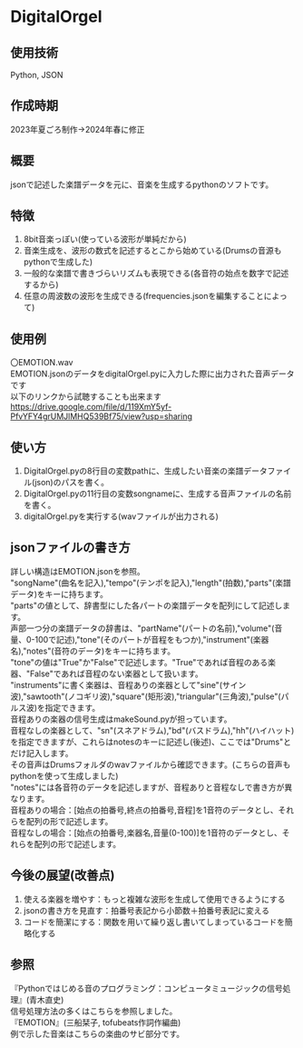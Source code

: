 # DigitalOrgel
## 使用技術
Python, JSON  
## 作成時期
2023年夏ごろ制作→2024年春に修正
## 概要
jsonで記述した楽譜データを元に、音楽を生成するpythonのソフトです。
## 特徴
1. 8bit音楽っぽい(使っている波形が単純だから)
2. 音楽生成を、波形の数式を記述するとこから始めている(Drumsの音源もpythonで生成した)
3. 一般的な楽譜で書きづらいリズムも表現できる(各音符の始点を数字で記述するから)
4. 任意の周波数の波形を生成できる(frequencies.jsonを編集することによって)
## 使用例
〇EMOTION.wav  
EMOTION.jsonのデータをdigitalOrgel.pyに入力した際に出力された音声データです  
以下のリンクから試聴することも出来ます  
https://drive.google.com/file/d/119XmY5yf-PfvYFY4grUMJlMHQ539Bf75/view?usp=sharing
## 使い方
1. DigitalOrgel.pyの8行目の変数pathに、生成したい音楽の楽譜データファイル(json)のパスを書く。
2. DigitalOrgel.pyの11行目の変数songnameに、生成する音声ファイルの名前を書く。
3. digitalOrgel.pyを実行する(wavファイルが出力される)
## jsonファイルの書き方
詳しい構造はEMOTION.jsonを参照。  
"songName"(曲名を記入),"tempo"(テンポを記入),"length"(拍数),"parts"(楽譜データ)をキーに持ちます。  
"parts"の値として、辞書型にした各パートの楽譜データを配列にして記述します。  
声部一つ分の楽譜データの辞書は、"partName"(パートの名前),"volume"(音量、0-100で記述),"tone"(そのパートが音程をもつか),"instrument"(楽器名),"notes"(音符のデータ)をキーに持ちます。  
"tone"の値は"True"か"False"で記述します。"True"であれば音程のある楽器、"False"であれば音程のない楽器として扱います。  
"instruments"に書く楽器は、音程ありの楽器として"sine"(サイン波),"sawtooth"(ノコギリ波),"square"(矩形波),"triangular"(三角波),"pulse"(パルス波)を指定できます。  
音程ありの楽器の信号生成はmakeSound.pyが担っています。  
音程なしの楽器として、"sn"(スネアドラム),"bd"(バスドラム),"hh"(ハイハット)を指定できますが、これらはnotesのキーに記述し(後述)、ここでは"Drums"とだけ記入します。  
その音声はDrumsフォルダのwavファイルから確認できます。(こちらの音声もpythonを使って生成しました)  
"notes"には各音符のデータを記述しますが、音程ありと音程なしで書き方が異なります。  
音程ありの場合：[始点の拍番号,終点の拍番号,音程]を1音符のデータとし、それらを配列の形で記述します。  
音程なしの場合：[始点の拍番号,楽器名,音量(0-100)]を1音符のデータとし、それらを配列の形で記述します。  
## 今後の展望(改善点)
1. 使える楽器を増やす：もっと複雑な波形を生成して使用できるようにする
2. jsonの書き方を見直す：拍番号表記から小節数＋拍番号表記に変える
3. コードを簡潔にする：関数を用いて繰り返し書いてしまっているコードを簡略化する
## 参照
『Pythonではじめる音のプログラミング：コンピュータミュージックの信号処理』(青木直史)  
信号処理方法の多くはこちらを参照しました。  
『EMOTION』(三船栞子, tofubeats作詞作編曲)  
例で示した音楽はこちらの楽曲のサビ部分です。  

